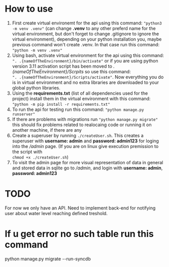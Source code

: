 # How to use
1) First create virtual environemt for the api using this command: `"python3 -m venv .venv"` (can change **.venv** to any other preferd name for the virtual environment, but don't forget to change .gitignore to ignore the virtual environment), depending on your python installation you, maybe previous command won't create .venv. In that case run this command: `"python -m venv .venv"`
2) Using bash, activate virtual environment for the api using this command: <br/>`". .{nameOfTheEnvironment}/bin/activate"` or if you are using python version 3.11 activation script has been moved to _.{nameOfTheEnvironment}/Scrpits_ so use this command: <br/>`". .{nameOfTheEnvironment}/Scripts/activate"`. Now everything you do is in virtual environment and no extra libraries are downloaded to your global python libraries.
3) Using the **requirements.txt** (list of all dependencies used for the project) install them in the virtual environment with this command: <br/>`"python -m pip install -r requirements.txt"`
4) To run the api for testing run this command: `"python manage.py runserver"`
5) If there are problems with migrations run `"python manage.py migrate"` this should fix problems related to realocaing code or running it on another machine, if there are any
6) Create a superuser by running `./createUser.sh`. This creates a superuser with **username: admin** and **password: admin123** for loging into the _/admin_ page. (If you are on linux give execution premission to the script with <br/>`chmod +x ./createUser.sh`)
7) To visit the admin page for more visual representation of data in general and stored data in sqlite go to _/admin_, and login with **username: admin**, **password: admin123**

# TODO
For now we only have an API. Need to implement back-end for notifying user about water level reaching defined treshold.

# If u get error no such table run this command
 python manage.py migrate --run-syncdb

